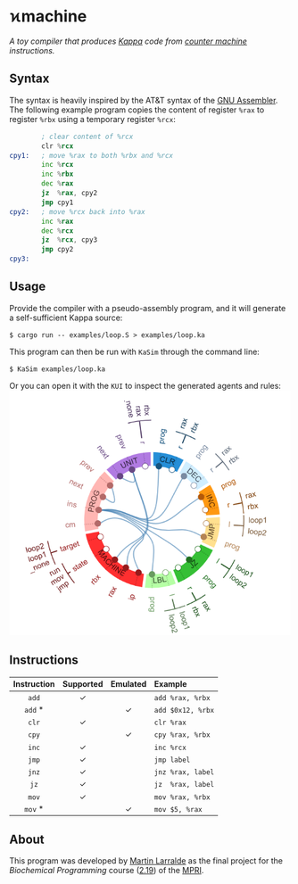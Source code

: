 # ϰmachine

*A toy compiler that produces [Kappa] code from [counter machine] instructions.*

[Kappa]: https://kappalanguage.org/
[counter machine]: https://en.wikipedia.org/wiki/Counter_machine

## Syntax

The syntax is heavily inspired by the AT&T syntax of the [GNU Assembler]. The following example
program copies the content of register `%rax` to register `%rbx` using a temporary register `%rcx`:

```asm
        ; clear content of %rcx
        clr %rcx
cpy1:   ; move %rax to both %rbx and %rcx
        inc %rcx
        inc %rbx
        dec %rax
        jz  %rax, cpy2
        jmp cpy1
cpy2:   ; move %rcx back into %rax
        inc %rax
        dec %rcx
        jz  %rcx, cpy3
        jmp cpy2
cpy3:
```

[GNU Assembler]: https://en.wikipedia.org/wiki/GNU_Assembler

## Usage

Provide the compiler with a pseudo-assembly program, and it will generate a
self-sufficient Kappa source:
```console
$ cargo run -- examples/loop.S > examples/loop.ka
```

This program can then be run with `KaSim` through the command line:
```console
$ KaSim examples/loop.ka
```

Or you can open it with the `KUI` to inspect the generated agents and rules:
![KaSim agents](https://github.com/althonos/kmachine/raw/master/docs/agents.png?sanitize=true)


## Instructions

| Instruction | Supported | Emulated | Example          |
| :---------: | :-------: | :------: | :--------------- |
|    `add`    |     ✓     |          | `add %rax, %rbx` |
|    `add` *  |           |     ✓    | `add $0x12, %rbx` |
|    `clr`    |     ✓     |          | `clr %rax`       |
|    `cpy`    |           |     ✓    | `cpy %rax, %rbx` |
|    `inc`    |     ✓     |          | `inc %rcx`       |
|    `jmp`    |     ✓     |          | `jmp label`      |
|    `jnz`    |     ✓     |          | `jnz %rax, label`|
|    `jz`     |     ✓     |          | `jz  %rax, label`|
|    `mov`    |     ✓     |          | `mov %rax, %rbx` |
|    `mov` *  |           |     ✓    | `mov $5, %rax`   |


## About

This program was developed by [Martin Larralde](https://github.com/althonos) as the final
project for the *Biochemical Programming* course ([2.19]) of the [MPRI].

[2.19]: https://wikimpri.dptinfo.ens-cachan.fr/doku.php?id=cours:c-2-19
[MPRI]: https://wikimpri.dptinfo.ens-cachan.fr/doku.php
